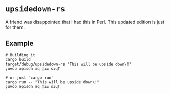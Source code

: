 # `upsidedown-rs`

A friend was disappointed that I had this in Perl. This updated edition is just
for them.

## Example

```shell
# Building it
cargo build
target/debug/upsidedown-rs "This will be upside down\!"
¡uʍop ǝpısdn ǝq ןןıʍ sıɥT

# or just `cargo run`
cargo run -- "This will be upside down\!"
¡uʍop ǝpısdn ǝq ןןıʍ sıɥT
```
